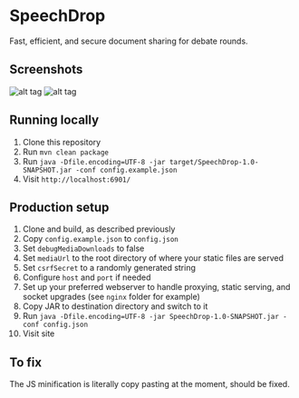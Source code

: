 SpeechDrop
==

Fast, efficient, and secure document sharing for debate rounds.

Screenshots
-- 
![alt tag](https://github.com/Jflick58/Easysentiment/blob/master/res/Easysentiment%201.2.png)
![alt tag](https://github.com/Jflick58/Easysentiment/blob/master/res/Easysentiment%201.2.png)

Running locally
--

1. Clone this repository
2. Run `mvn clean package`
3. Run `java -Dfile.encoding=UTF-8 -jar target/SpeechDrop-1.0-SNAPSHOT.jar -conf config.example.json`
4. Visit `http://localhost:6901/`

Production setup
--

1. Clone and build, as described previously 
2. Copy `config.example.json` to `config.json`
3. Set `debugMediaDownloads` to false
4. Set `mediaUrl` to the root directory of where your static files are served
5. Set `csrfSecret` to a randomly generated string
6. Configure `host` and `port` if needed
7. Set up your preferred webserver to handle proxying, static serving, and socket upgrades (see `nginx` folder for example)
8. Copy JAR to destination directory and switch to it
9. Run `java -Dfile.encoding=UTF-8 -jar SpeechDrop-1.0-SNAPSHOT.jar -conf config.json`
10. Visit site

To fix
--

The JS minification is literally copy pasting at the moment, should be fixed.
